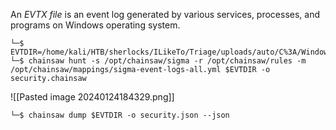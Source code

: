 An _EVTX file_ is an event log generated by various services, processes, and programs on Windows operating system.
```
└─$ EVTDIR=/home/kali/HTB/sherlocks/ILikeTo/Triage/uploads/auto/C%3A/Windows/System32/winevt/Logs/Security.evtx 
└─$ chainsaw hunt -s /opt/chainsaw/sigma -r /opt/chainsaw/rules -m /opt/chainsaw/mappings/sigma-event-logs-all.yml $EVTDIR -o security.chainsaw
```
![[Pasted image 20240124184329.png]]
```
└─$ chainsaw dump $EVTDIR -o security.json --json
```
